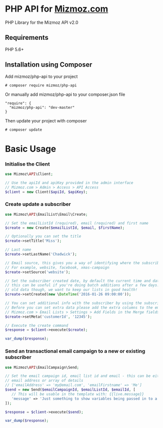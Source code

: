# PHP API for [Mizmoz.com](https://www.mizmoz.com/)

PHP Library for the Mizmoz API v2.0

## Requirements 

PHP 5.6+

## Installation using Composer

Add mizmoz/php-api to your project

```
# composer require mizmoz/php-api
```

Or manually add mizmoz/php-api to your composer.json file

```
"require": {
  "mizmoz/php-api": "dev-master"
}
```

Then update your project with composer

```
# composer update
```

# Basic Usage

### Initialise the Client
```php
use Mizmoz\API\Client;

// Use the apiId and apiKey provided in the admin interface 
// Mizmoz.com > Admin > Access > API Access
$client = new Client($apiId, $apiKey);
```

### Create update a subscriber

```php
use Mizmoz\API\EmailList\Email\Create;

// Set the emailListId (required), email (required) and first name 
$create = new Create($emailListId, $email, $firstName);

// Optionally you can set the title
$create->setTitle('Miss');

// Last name
$create->setLastName('Chadwick');

// Email source, this gives you a way of identifying where the subscriber came from.
// For example, website, facebook, xmas-campaign
$create->setSource('website');

// Set the subscriber created date, by default the current time and date will be used
// this can be useful if you're doing batch additions after a few days. Always be careful adding
// old data though, we want to keep our lists in good health!
$create->setCreated(new \DateTime('2016-01-26 09:00:00'));

// You can set additional info with the subscriber by using the subscriber meta store
// Before you can set extra data please add the extra columns to the email list
// Mizmoz.com > Email Lists > Settings > Add Fields in the Merge fields section
$create->setMeta('customerId', '12345');

// Execute the create command 
$response = $client->execute($create);

var_dump($response);
```

### Send an transactional email campaign to a new or existing subscriber
```php
use Mizmoz\API\EmailCampaign\Send;

// Set the email campaign id, email list id and email - this can be either emailId, and 
// email address or array of details
// ['emailAddress' => 'my@email.com', 'emailFirstname' => 'Me']
$send = new Send($emailCampaignId, $emailListId, $emailId, [
   // This will be usable in the template with: {{live.message}}
   'message' => 'Just something to show variables being passed in to a template'
]);

$response = $client->execute($send);

var_dump($response);
```